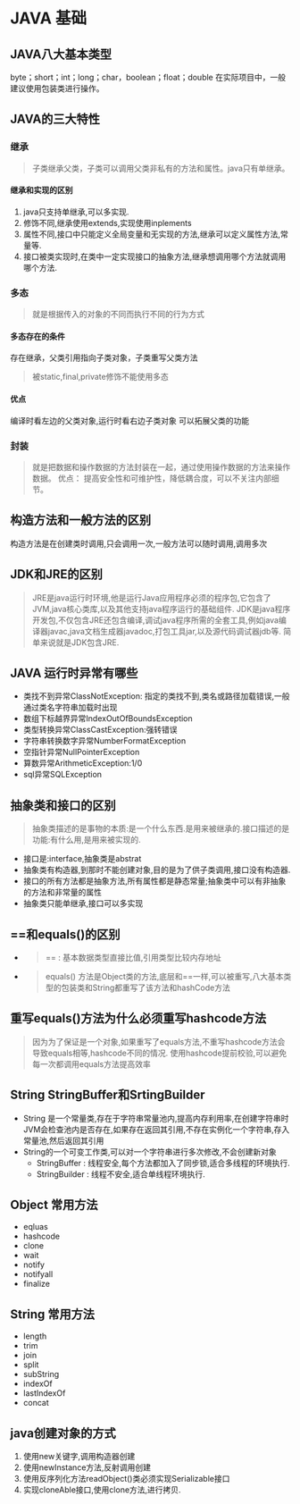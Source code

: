 # JAVA 基础

## JAVA八大基本类型

byte；short；int；long；char，boolean；float；double
在实际项目中，一般建议使用包装类进行操作。

## JAVA的三大特性

### 继承

> 子类继承父类，子类可以调用父类非私有的方法和属性。java只有单继承。

#### 继承和实现的区别
1. java只支持单继承,可以多实现.
2. 修饰不同,继承使用extends,实现使用inplements
3. 属性不同,接口中只能定义全局变量和无实现的方法,继承可以定义属性方法,常量等.
4. 接口被类实现时,在类中一定实现接口的抽象方法,继承想调用哪个方法就调用哪个方法.
   
### 多态

> 就是根据传入的对象的不同而执行不同的行为方式

#### 多态存在的条件
存在继承，父类引用指向子类对象，子类重写父类方法

>被static,final,private修饰不能使用多态

#### 优点
编译时看左边的父类对象,运行时看右边子类对象
可以拓展父类的功能

### 封装

> 就是把数据和操作数据的方法封装在一起，通过使用操作数据的方法来操作数据。
> 优点： 提高安全性和可维护性，降低耦合度，可以不关注内部细节。

## 构造方法和一般方法的区别

构造方法是在创建类时调用,只会调用一次,一般方法可以随时调用,调用多次

## JDK和JRE的区别

> JRE是java运行时环境,他是运行Java应用程序必须的程序包,它包含了JVM,java核心类库,以及其他支持java程序运行的基础组件.
> JDK是java程序开发包,不仅包含JRE还包含编译,调试java程序所需的全套工具,例如java编译器javac,java文档生成器javadoc,打包工具jar,以及源代码调试器jdb等.
> 简单来说就是JDK包含JRE.


## JAVA 运行时异常有哪些

- 类找不到异常ClassNotException: 指定的类找不到,类名或路径加载错误,一般通过类名字符串加载时出现
- 数组下标越界异常IndexOutOfBoundsException
- 类型转换异常ClassCastException:强转错误
- 字符串转换数字异常NumberFormatException
- 空指针异常NullPointerException
- 算数异常ArithmeticException:1/0
- sql异常SQLException

## 抽象类和接口的区别
> 抽象类描述的是事物的本质:是一个什么东西.是用来被继承的.接口描述的是功能:有什么用,是用来被实现的.
- 接口是:interface,抽象类是abstrat
- 抽象类有构造器,到那时不能创建对象,目的是为了供子类调用,接口没有构造器.
- 接口的所有方法都是抽象方法,所有属性都是静态常量;抽象类中可以有非抽象的方法和非常量的属性
- 抽象类只能单继承,接口可以多实现
## ==和equals()的区别

- > == : 基本数据类型直接比值,引用类型比较内存地址
- > equals() 方法是Object类的方法,底层和==一样,可以被重写,八大基本类型的包装类和String都重写了该方法和hashCode方法

## 重写equals()方法为什么必须重写hashcode方法

> 因为为了保证是一个对象,如果重写了equals方法,不重写hashcode方法会导致equals相等,hashcode不同的情况.
> 使用hashcode提前校验,可以避免每一次都调用equals方法提高效率

## String StringBuffer和SrtingBuilder
- String 是一个常量类,存在于字符串常量池内,提高内存利用率,在创建字符串时JVM会检查池内是否存在,如果存在返回其引用,不存在实例化一个字符串,存入常量池,然后返回其引用
-  String的一个可变工作类,可以对一个字符串进行多次修改,不会创建新对象
   - StringBuffer : 线程安全,每个方法都加入了同步锁,适合多线程的环境执行.
   - StringBuilder : 线程不安全,适合单线程环境执行.
## Object 常用方法
- eqluas
- hashcode
- clone
- wait
- notify
- notifyall
- finalize
## String 常用方法

- length
- trim
- join
- split
- subString
- indexOf
- lastIndexOf
- concat



## java创建对象的方式

1. 使用new关键字,调用构造器创建
2. 使用newInstance方法,反射调用创建
3. 使用反序列化方法readObject()类必须实现Serializable接口
4. 实现cloneAble接口,使用clone方法,进行拷贝.
